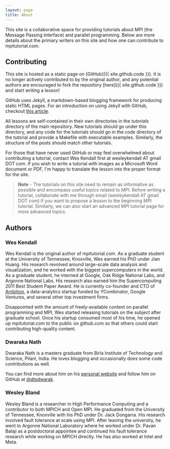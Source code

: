 ```yaml
---
layout: page
title: About
---
```


This site is a collaborative space for providing tutorials about MPI (the Message Passing Interface) and parallel programming. Below are more details about the primary writers on this site and how one can contribute to mpitutorial.com.

## Contributing

This site is hosted as a static page on [GitHub]({{ site.github.code }}). It is no longer actively contributed to by the original author, and any potential authors are encouraged to fork the repository [here]({{ site.github.code }}) and start writing a lesson!

GitHub uses Jekyll, a markdown-based blogging framework for producing static HTML pages. For an introduction on using Jekyll with GitHub, checkout [this article](https://help.github.com/articles/using-jekyll-with-pages/).

All lessons are self-contained in their own directories in the *tutorials* directory of the main repository. New tutorials should go under this directory, and any code for the tutorials should go in the *code* directory of the tutorial and provide a Makefile with executable examples. Similarly, the structure of the posts should match other tutorials.

For those that have never used GitHub or may feel overwhelmed about contributing a tutorial, contact Wes Kendall first at wesleykendall AT gmail DOT com. If you wish to write a tutorial with images as a Microsoft Word document or PDF, I'm happy to translate the lesson into the proper format for the site.

> **Note** - The tutorials on this site need to remain as informative as possible and encompass useful topics related to MPI. Before writing a tutorial, collaborate with me through email (wesleykendall AT gmail DOT com) if you want to propose a lesson to the beginning MPI tutorial. Similarly, we can also start an advanced MPI tutorial page for more advanced topics.

## Authors

### Wes Kendall
Wes Kendall is the original author of mpitutorial.com. As a graduate student at the University of Tennessee, Knoxville, Wes earned his PhD under Jian Huang. His research revolved around large-scale data analysis and visualization, and he worked with the biggest supercomputers in the world. As a graduate student, he interned at Google, Oak Ridge National Labs, and Argonne National Labs. His research also earned him the Supercomputing 2011 Best Student Paper Award. He is currently co-founder and CTO of [Ambition](http://ambition.com), a data-analytics startup funded by YCombinator, Google Ventures, and several other top investment firms.

Disappointed with the amount of freely-available content on parallel programming and MPI, Wes started releasing tutorials on the subject after graduate school. Once his startup consumed most of his time, he opened up mpitutorial.com to the public on github.com so that others could start contributing high-quality content.

### Dwaraka Nath

Dwaraka Nath is a masters graduate from Birla Institute of Technology and Science, Pilani, India. He loves blogging and occasionally does some code contributions as well.

You can find more about him on his [personal website](https://www.dwarak.in) and follow him on GitHub at [@dtsdwarak](https://github.com/dtsdwarak).

### Wesley Bland
Wesley Bland is a researcher in High Performance Computing and a contributor to both MPICH and Open MPI. He graduated from the University of Tennessee, Knoxville with his PhD under Dr. Jack Dongarra. His research involved fault tolerance at scale using MPI. After leaving the university, he went to Argonne National Laboratory where he worked under Dr. Pavan Balaji as a postdoctoral appointee and continued his fault tolerance research while working on MPICH directly. He has also worked at Intel and Meta.

